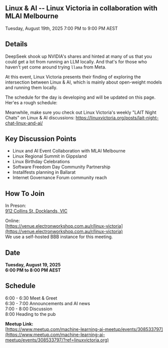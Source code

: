 ## Linux & AI -- Linux Victoria in collaboration with MLAI Melbourne

Tuesday, August 19th, 2025 
7:00 PM to 9:00 PM AEST

## Details

DeepSeek shook up NVIDIA's shares and hinted at many of us that you could get a lot from running an LLM locally. And that's for those who haven't yet come around trying `llama` from Meta.

At this event, Linux Victoria presents their finding of exploring the intersection between Linux & AI, which is mainly about open-weight models and running them locally.

The schedule for the day is developing and will be updated on this page.
Her'es a rough schedule:

Meanwhile, make sure you check out Linux Victoria's weekly "LAIT Night Chats" on Linux & AI discussions: https://linuxvictoria.org/posts/lait-night-chat-linux-and-ai/



## Key Discussion Points

- Linux and AI Event Collaboration with MLAI Melbourne
- Linux Regional Summit in Gippsland
- Linux Birthday Celebrations
- Software Freedom Day Community Partnership
- Installfests planning in Ballarat
- Internet Governance Forum community reach

## How To Join

In Preson:  
[912 Collins St, Docklands, VIC](https://maps.app.goo.gl/zmdULZVaBJHxA9gc7)

Online:  
[https://venue.electronworkshop.com.au/r/linux-victoria](https://venue.electronworkshop.com.au/r/linux-victoria)  
We use a self-hosted BBB instance for this meeting.

## Date

**Tuesday, August 19, 2025**  
**6:00 PM to 8:00 PM AEST**

## Schedule

6:00 - 6:30 Meet & Greet  
6:30 - 7:00 Announcements and AI news  
7:00 - 8:00 Discussion  
8:00 Heading to the pub

**Meetup Link:**  
[https://www.meetup.com/machine-learning-ai-meetup/events/308533797](https://www.meetup.com/machine-learning-ai-meetup/events/308533797/?ref=linuxvictoria.org)
